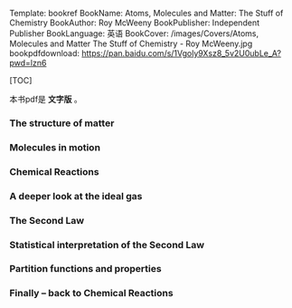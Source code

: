 Template: bookref
BookName: Atoms, Molecules and Matter: The Stuff of Chemistry
BookAuthor: Roy McWeeny
BookPublisher: Independent Publisher
BookLanguage: 英语
BookCover: /images/Covers/Atoms, Molecules and Matter The Stuff of Chemistry - Roy McWeeny.jpg
bookpdfdownload: https://pan.baidu.com/s/1Vgoly9Xsz8_5v2U0ubLe_A?pwd=lzn6 


[TOC]

本书pdf是 **文字版** 。

### The structure of matter

### Molecules in motion

### Chemical Reactions

### A deeper look at the ideal gas

### The Second Law

### Statistical interpretation of the Second Law

### Partition functions and properties

### Finally – back to Chemical Reactions
